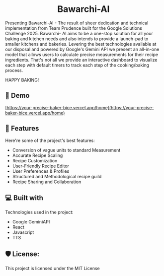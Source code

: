 <h1 align="center" id="title">Bawarchi-AI</h1>

<p id="description">Presenting Bawarchi-AI - The result of sheer dedication and technical implementation from Team Prudence built for the Google Solutions Challenge 2025. Bawarchi- AI aims to be a one-stop solution for all your baking and kitchen needs and also intends to provide a launch-pad to smaller kitchens and bakeries. Levering the best technologies available at our disposal and powered by Google's Gemini API we present an all-in-one model that allows users to calculate precise measurements for their recipe ingredients. That's not all we provide an interactive dashboard to visualize each step with default timers to track each step of the cooking/baking process. 
  
  HAPPY BAKING!</p>

<h2>🚀 Demo</h2>

[https://your-precise-baker-bice.vercel.app/home](https://your-precise-baker-bice.vercel.app/home)

  
  
<h2>🧐 Features</h2>

Here're some of the project's best features:

*   Conversion of vague units to standard Measurement
*   Accurate Recipe Scaling
*   Recipe Customization
*   User-Friendly Recipe Editor
*   User Preferences & Profiles
*   Structured and Methodological recipe guild
*   Recipe Sharing and Collaboration

  
  
<h2>💻 Built with</h2>

Technologies used in the project:

*   Google GeminiAPI
*   React
*   Javascript
*   TTS

<h2>🛡️ License:</h2>

This project is licensed under the MIT License
